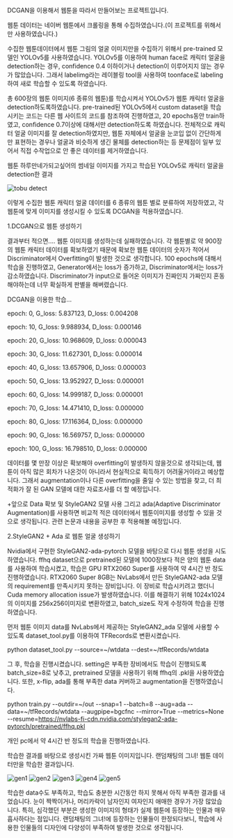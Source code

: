 DCGAN을 이용해서 웹툰을 따라서 만들어보는 프로젝트입니다. 

웹툰 데이터는 네이버 웹툰에서 크롤링을 통해 수집하였습니다.(이 프로젝트를 위해서만 사용하였습니다.)

수집한 웹툰데이터에서 웹툰 그림의 얼굴 이미지만을 수집하기 위해서 pre-trained 모델인 YOLOv5를 사용하였습니다.
YOLOv5를 이용하여 human face로 캐릭터 얼굴을 detection하는 경우, confidence 0.4 이하이거나 detection이 이루어지지 않는 경우가 많았습니다.
그래서 labelimg라는 레이블링 tool을 사용하여 toonface로 labeling하여 새로 학습할 수 있도록 하였습니다.

총 600장의 웹툰 이미지(6 종류의 웹툰)를 학습시켜서 YOLOv5가 웹툰 캐릭터 얼굴을 detection하도록하였습니다. pre-trained된 YOLOv5에서 custom dataset을 학습시키는 코드는 다른 웹 사이트의 코드를 참조하여 진행하였고, 20 epochs동안 train하였고, confidence 0.7이상에 대해서만 detection하도록 하였습니다.
전체적으로 캐릭터 얼굴 이미지를 잘 detection하였지만, 웹툰 자체에서 얼굴을 눈코입 없이 간단하게만 표현하는 경우나 얼굴과 비슷하게 생긴 물체를 detection하는 등 문제점이 일부 있어서 직접 수작업으로 안 좋은 데이터를 제거하였습니다.

웹툰 하루만네가되고싶어의 썸네일 이미지를 가지고 학습된 YOLOv5로 캐릭터 얼굴을 detection한 결과

![tobu detect](https://user-images.githubusercontent.com/54815470/142968225-678ae409-6387-4f04-9c37-53b775671890.jpg)

이렇게 수집한 웹툰 캐릭터 얼굴 데이터를 6 종류의 웹툰 별로 분류하여 저장하였고, 각 웹툰에 맞게 이미지를 생성시킬 수 있도록 DCGAN을 적용하였습니다.

1.DCGAN으로 웹툰 생성하기

결과부터 적으면.... 웹툰 이미지를 생성하는데 실패하였습니다. 
각 웹툰별로 약 900장의 웹툰 캐릭터 데이터를 확보하였기 때문에 확보한 웹툰 데이터의 숫자가 적어서 Discriminator에서 Overfitting이 발생한 것으로 생각합니다.
100 epochs에 대해서 학습을 진행하였고, Generator에서는 loss가 증가하고, Discriminator에서는 loss가 감소하였습니다.
Discriminator가 input으로 들어온 이미지가 진짜인지 가짜인지 혼동해야하는데 너무 확실하게 판별을 해버렸습니다.

DCGAN을 이용한 학습...

epoch: 0,  G_loss: 5.837123,  D_loss: 0.004208

epoch: 10,  G_loss: 9.988934,  D_loss: 0.000146

epoch: 20,  G_loss: 10.968609,  D_loss: 0.000043

epoch: 30,  G_loss: 11.627301,  D_loss: 0.000014

epoch: 40,  G_loss: 13.657906,  D_loss: 0.000003

epoch: 50,  G_loss: 13.952927,  D_loss: 0.000001

epoch: 60,  G_loss: 14.999187,  D_loss: 0.000001

epoch: 70,  G_loss: 14.471410,  D_loss: 0.000000

epoch: 80,  G_loss: 17.116364,  D_loss: 0.000000

epoch: 90,  G_loss: 16.569757,  D_loss: 0.000000

epoch: 100,  G_loss: 16.798510,  D_loss: 0.000000


데이터를 몇 만장 이상은 확보해야 overfitting이 발생하지 않을것으로 생각되는데, 웹툰이 아직 많은 회차가 나온것이 아니라서 현실적으로 획득하기 어려울거이라고 예상합니다.
그래서 augmentation이나 다른 overfitting을 줄일 수 있는 방법을 찾고, 더 최적화가 잘 된 GAN 모델에 대한 자료조사를 더 할 예정입니다.

+앞으로 Data 확보 및 StyleGAN2 모델 사용 그리고 ada(Adaptive Discriminator Augmentation)를 사용하면 비교적 적은 데이터에서 웹툰이미지를 생성할 수 있을 것으로 생각됩니다.
관련 논문과 내용을 공부한 후 적용해볼 예정입니다.

2.StyleGAN2 + Ada 로 웹툰 얼굴 생성하기

Nvidia에서 구현한 StyleGAN2-ada-pytorch 모델을 바탕으로 다시 웹툰 생성을 시도하였습니다.
ffhq dataset으로 pretrained된 모델에 1000장보다 적은 양의 웹툰 data를 사용하여 학습시켰고, 학습은 GPU RTX2060 Super를 사용하여 약 4시간 반 정도 진행하였습니다. RTX2060 Super 8GB는 NvLabs에서 만든 StyleGAN2-ada 모델의 requirement를 만족시키지 못하는 장비입니다. 이 장비로 학습시키려고 했더니 Cuda memory allocation issue가 발생하였습니다. 이를 해결하기 위해 1024x1024의 이미지를 256x256이미지로 변환하였고, batch_size도 작게 수정하여 학습을 진행하였습니다.

먼저 웹툰 이미지 data를 NvLabs에서 제공하는 StyleGAN2_ada 모델에 사용할 수 있도록 dataset_tool.py를 이용하여 TFRecords로 변환시켰습니다.

python dataset_tool.py --source=~/wtdata --dest=~/tfRecords/wtdata

그 후, 학습을 진행시켰습니다. setting은 부족한 장비에서도 학습이 진행되도록 batch_size=8로 낮추고, pretrained 모델을 사용하기 위해 ffhq의 .pkl을 사용하였습니다. 또한, x-flip, ada를 통해 부족한 data 커버하고 augmentation을 진행하였습니다.

python train.py --outdir=~/out --snap=1 --batch=8 --aug=ada --data=~/tfRecords/wtdata --augpipe=bgcfnc --mirror=True --metrics=None --resume=https://nvlabs-fi-cdn.nvidia.com/stylegan2-ada-pytorch/pretrained/ffhq.pkl 

개인 pc에서 약 4시간 반 정도의 학습을 진행하였습니다.

학습한 결과를 바탕으로 생성시킨 가짜 웹툰 이미지입니다. 랜덤채팅의 그녀! 웹툰 데이터만을 학습한 결과입니다. 

![gen1](https://user-images.githubusercontent.com/54815470/143019655-2ca897ea-6413-424b-833c-93b96ec2aaa7.png)
![gen2](https://user-images.githubusercontent.com/54815470/143019665-2e941067-352e-4a2a-b301-cf1320750d6f.png)
![gen3](https://user-images.githubusercontent.com/54815470/143019630-5b2c19ba-2f61-4f34-85ad-a5bd738dca11.png)
![gen4](https://user-images.githubusercontent.com/54815470/143019678-c269394f-15ba-4f6d-8013-25b5d7952d01.png)
![gen5](https://user-images.githubusercontent.com/54815470/143019690-1f21fcb7-71fa-44b9-9254-3194543f3bdc.png)

학습한 data수도 부족하고, 학습도 충분한 시간동안 하지 못해서 아직 부족한 결과를 내었습니다. 눈이 짝짝이거나, 머리카락이 남자인지 여자인지 애매한 경우가 가장 많았습니다. 특히, 심각했던 부분은 생성한 이미지의 형태가 실제 웹툰에 등장하는 인물과 매우 흡사하다는 점입니다. 랜덤채팅의 그녀!에 등장하는 인물들이 한정되다보니, 학습에 사용한 인물들의 디자인에 다양성이 부족하여 발생한 것으로 생각됩니다.  









